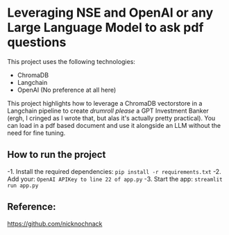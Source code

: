 # Leveraging NSE and OpenAI or any Large Language Model to ask pdf questions

This project uses the following technologies:
- ChromaDB
- Langchain
- OpenAI (No preference at all here)

This project highlights how to leverage a ChromaDB vectorstore in a Langchain pipeline to create *drumroll please* a GPT Investment Banker (ergh, I cringed as I wrote that, but alas it's actually pretty practical). You can load in a pdf based document and use it alongside an LLM without the need for fine tuning. 

## How to run the project
-1. Install the required dependencies: `pip install -r requirements.txt`
-2. Add your: `OpenAI APIKey to line 22 of app.py`
-3. Start the app: `streamlit run app.py`




## Reference:
https://github.com/nicknochnack
